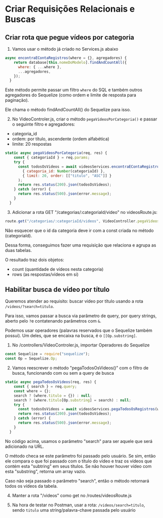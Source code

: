 # Criar Requisições Relacionais e Buscas

## Criar rota que pegue vídeos por categoria

1. Vamos usar o método já criado no Services.js abaixo

```javascript
async encontraEContaRegistros(where = {}, agregadores) {
    return database[this.nomeDoModelo].findAndCountAll({
      where: { ...where },
      ...agregadores,
    });
  }
```

Este método permite passar um filtro `where` do SQL e também outros agregadores do Sequelize (como ordem e limite de resposta para paginação). 

Ele chama o método findAndCountAll() do Sequelize para isso.

2. No VideoControler.js, criar o método `pegaVideosPorCategoria()` e passar o seguinte filtro e agregadores:

- categoria_id
- ordem: por título, ascendente (ordem alfabética)
- limite: 20 respostas

```javascript
static async pegaVideosPorCategoria(req, res) {
    const { categoriaId } = req.params;
    try {
      const todosOsVideos = await videosServices.encontraEContaRegistros(
        { categoria_id: Number(categoriaId) },
        { limit: 20, order: [["titulo", "ASC"]] }
      );
      return res.status(200).json(todosOsVideos);
    } catch (error) {
      return res.status(500).json(error.message);
    }
  }
```

3. Adicionar a rota GET "/categorias/:categoriaId/video" no videosRoute.js:

```javascript
route.get("/categorias/:categoriaId/videos", VideoController.pegaVideosPorCategoria);
```

Não esquecer que o id da categoria deve ir com a const criada no método (categoriaId).

Dessa forma, conseguimos fazer uma requisição que relaciona e agrupa as duas tabelas.

O resultado traz dois objetos:
- count (quantidade de vídeos nesta categoria)
- rows (as respostas/vídeos em si)

## Habilitar busca de vídeo por título

Queremos atender ao requisito: buscar vídeo por título usando a rota `/videos/?search=titulo`.

Para isso, vamos passar a busca via parâmetro de query, por query strings, aberto pelo `?`e contatenando parâmetros com `&`.

Podemos usar operadores (palavras reservados que o Sequelize também possui). Um deles, que se encaixa na busca, é o `[[Op.substring]`.

1. No /controllers/VideoControler.js, importar Operadores do Sequelize

```javascript
const Sequelize = require("sequelize");
const Op = Sequelize.Op;
```

2. Vamos reescrever o método "pegaTodosOsVideos()" com o filtro de busca, funcionando com ou sem a query de busca

```javascript
static async pegaTodosOsVideos(req, res) {
    const { search } = req.query;
    const where = {};
    search ? (where.titulo = {}) : null;
    search ? (where.titulo[Op.substring] = search) : null;
    try {
      const todosOsVideos = await videosServices.pegaTodosOsRegistros(where);
      return res.status(200).json(todosOsVideos);
    } catch (error) {
      return res.status(500).json(error.message);
    }
  }
```

No código acima, usamos o parâmetro "search" para ser aquele que será adicionado na URL. 

O método checa se este parâmetro foi passado pelo usuário. Se sim, então ele compara o que foi passado com o título do vídeo e traz os vídeos que contém esta "subtring" em seus títulos. Se não houver houver vídeo com esta "substring", retorna um array vazio.

Caso não seja passado o parâmetro "search", então o método retornará todos os vídeos da tabela.

4. Manter a rota "/videos" como get no /routes/videosRoute.js

5. Na hora de testar no Postman, usar a rota: `/videos/search=titulo`, sendo `titulo` uma string/palavra-chave passada pelo usuário

